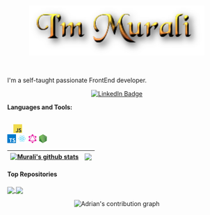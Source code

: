 <p align="center"><a href="https://gitmurali.github.io"><img width="80%" src="./assets/murali.png" /></a></p>

<br />

I'm a self-taught passionate FrontEnd developer. 

<p align="center">
<a href="https://www.linkedin.com/in/gomurali"><img src="https://img.shields.io/badge/LinkedIn-blue?style=for-the-badge&logo=linkedin&logoColor=white" alt="LinkedIn Badge"></a>
</p>

**Languages and Tools:**

<code>
  <img height="20" src="https://raw.githubusercontent.com/github/explore/80688e429a7d4ef2fca1e82350fe8e3517d3494d/topics/javascript/javascript.png">
</code>
<code><img height="20" src="https://raw.githubusercontent.com/github/explore/80688e429a7d4ef2fca1e82350fe8e3517d3494d/topics/typescript/typescript.png"></code>
<code><img height="20" src="https://raw.githubusercontent.com/github/explore/80688e429a7d4ef2fca1e82350fe8e3517d3494d/topics/react/react.png"></code>
<code><img height="20" src="https://raw.githubusercontent.com/github/explore/5c058a388828bb5fde0bcafd4bc867b5bb3f26f3/topics/graphql/graphql.png"></code>
<code><img height="20" src="https://raw.githubusercontent.com/github/explore/80688e429a7d4ef2fca1e82350fe8e3517d3494d/topics/nodejs/nodejs.png"></code>

| <a href="https://github.com/gitmurali/github-readme-stats"><img align="center" src="https://github-readme-stats.vercel.app/api?username=gitmurali&show_icons=true&include_all_commits=true&theme=dark&hide_border=true" alt="Murali's github stats" /></a> | <a href="https://github.com/gitmurali/github-readme-stats"><img align="center" src="https://github-readme-stats.vercel.app/api/top-langs/?username=gitmurali&layout=compact&theme=radical&hide_border=true" /></a> |
| ---------------------------------------------------------------------------------------------------------------------------------------------------------------------------------------------------------------------------------------------------------- | ------------------------------------------------------------------------------------------------------------------------------------------------------------------------------------------------------------------ |


#### Top Repositories

<a href="https://github.com/gitmurali/react-hooks">
  <img align="center" src="https://github-readme-stats.vercel.app/api/pin/?username=gitmurali&repo=react-hooks&theme=cobalt" />
</a>
<a href="https://github.com/gitmurali/gitmurali.github.io">
  <img align="center" src="https://github-readme-stats.vercel.app/api/pin/?username=gitmurali&repo=gitmurali.github.io&theme=synthwave" />
</a>

<p align="center"><img src="https://activity-graph.herokuapp.com/graph?username=gitmurali&theme=react-dark" alt="Adrian's contribution graph" /></p>
<!--
**gitmurali/gitmurali** is a ✨ _special_ ✨ repository because its `README.md` (this file) appears on your GitHub profile.

Here are some ideas to get you started:

- 🔭 I’m currently working on ...
- 🌱 I’m currently learning ...
- 👯 I’m looking to collaborate on ...
- 🤔 I’m looking for help with ...
- 💬 Ask me about ...
- 📫 How to reach me: ...
- 😄 Pronouns: ...
- ⚡ Fun fact: ...
  -->
